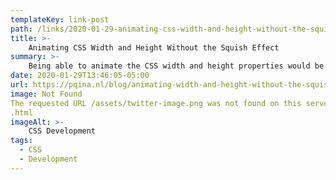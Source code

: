 ```yaml
---
templateKey: link-post
path: /links/2020-01-29-animating-css-width-and-height-without-the-squish-effect
title: >-
    Animating CSS Width and Height Without the Squish Effect
summary: >-
    Being able to animate the CSS width and height properties would be super useful. Unfortunately at the moment it’s a sure-fire way to get your browser to scream in agony. In this 5 minute tutorial we’ll explore using the transform property to simulate animating the width of an element. 
date: 2020-01-29T13:46:05-05:00
url: https://pqina.nl/blog/animating-width-and-height-without-the-squish-effect/
image: Not Found
The requested URL /assets/twitter-image.png was not found on this server.
.html
imageAlt: >-
    CSS Development
tags:
  - CSS
  - Development
---
```

